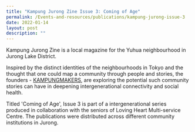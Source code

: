 ```yaml
---
title: "Kampung Jurong Zine Issue 3: Coming of Age"
permalink: /Events-and-resources/publications/kampung-jurong-issue-3
date: 2022-01-14
layout: post
description: ""
---
```

Kampung Jurong Zine is a local magazine for the Yuhua neighbourhood in Jurong Lake District.

Inspired by the distinct identities of the neighbourhoods in Tokyo and the thought that one could map a community through people and stories, the founders - [KAMPUNGMAKERS](https://aboldkampung.wixsite.com/kampung), are exploring the potential such community stories can have in deepening intergenerational connectivity and social health.

Titled 'Coming of Age', Issue 3 is part of a intergenerational series produced in collaboration with the seniors of Loving Heart Multi-service Centre. The publications were distributed across different community institutions in Jurong.

